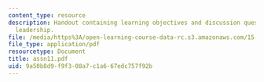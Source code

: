 ```yaml
---
content_type: resource
description: Handout containing learning objectives and discussion questions on global
  leadership.
file: /media/https%3A/open-learning-course-data-rc.s3.amazonaws.com/15-220-global-strategy-and-organization-spring-2008/9a50b8d9f9f308a7c1a667edc757f92b_assn11.pdf
file_type: application/pdf
resourcetype: Document
title: assn11.pdf
uid: 9a50b8d9-f9f3-08a7-c1a6-67edc757f92b
---
```

